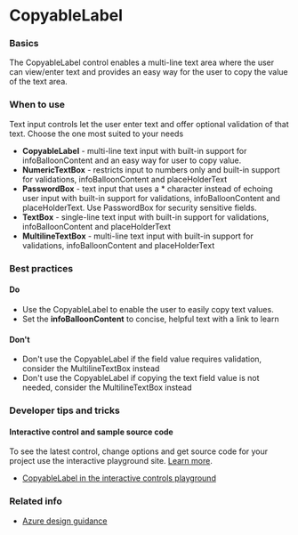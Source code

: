 ﻿# CopyableLabel

 
<a name="basics"></a>
### Basics
The CopyableLabel control enables a multi-line text area where the user can view/enter text and provides an easy way for the user to copy the value of the text area. 


<!-- TODO get an IMAGE to embed here -->

<!-- TODO get an SAMPLE CODE to embed here -->

 
<a name="when-to-use"></a>
### When to use
Text input controls let the user enter text and offer optional validation of that text. Choose the one most suited to your needs
* **CopyableLabel** - multi-line text input with built-in support for infoBalloonContent and an easy way for user to copy value.
* **NumericTextBox** - restricts input to numbers only and built-in support for validations, infoBalloonContent and placeHolderText
* **PasswordBox** - text input that uses a * character instead of echoing user input with built-in support for validations, infoBalloonContent and placeHolderText.  Use PasswordBox for security sensitive fields.
* **TextBox** - single-line text input with built-in support for validations, infoBalloonContent and placeHolderText
* **MultilineTextBox** - multi-line text input with built-in support for validations, infoBalloonContent and placeHolderText



 
<a name="best-practices"></a>
### Best practices

<a name="best-practices-do"></a>
#### Do

* Use the CopyableLabel to enable the user to easily copy text values.
* Set the **infoBalloonContent** to concise, helpful text with a link to learn

<a name="best-practices-don-t"></a>
#### Don&#39;t

* Don't use the CopyableLabel if the field value requires validation, consider the MultilineTextBox instead
* Don't use the CopyableLabel if copying the text field value is not needed, consider the MultilineTextBox instead



 
<a name="developer-tips-and-tricks"></a>
### Developer tips and tricks



<a name="developer-tips-and-tricks-interactive-control-and-sample-source-code"></a>
#### Interactive control and sample source code
To see the latest control, change options and get source code for your project use the interactive playground site.  [Learn more](./top-extensions-controls-playground.md).

*  <a href="https://ms.portal.azure.com/?Microsoft_Azure_Playground=true#blade/Microsoft_Azure_Playground/ControlsIndexBlade/CopyableLabel_create_Playground" target="_blank">CopyableLabel in the interactive controls playground</a>

 

 
<a name="related-info"></a>
### Related info

<!-- TODO link to Figma -->

* [Azure design guidance](http://aka.ms/portalfx/design)


